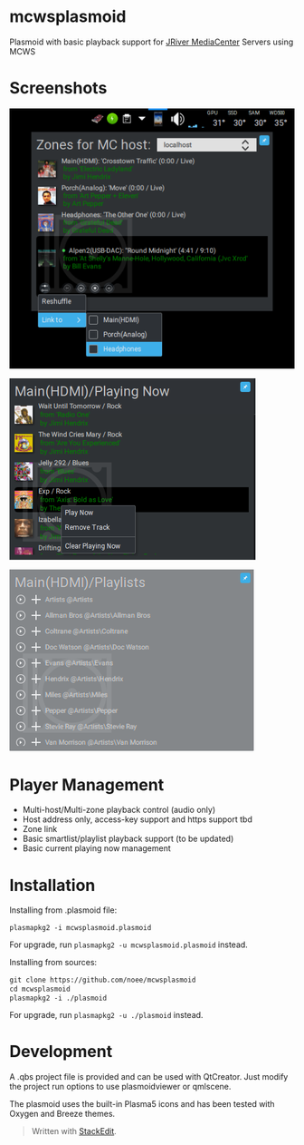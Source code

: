 ﻿mcwsplasmoid
============
Plasmoid with basic playback support for [JRiver MediaCenter](http://jriver.com) Servers using MCWS

Screenshots
===========

![](screenshots/zones.png)

![](screenshots/playlist.png)

![](screenshots/playlists.png)

Player Management
=================
* Multi-host/Multi-zone playback control (audio only)
* Host address only, access-key support and https support tbd
* Zone link
* Basic smartlist/playlist playback support (to be updated)
* Basic current playing now management

Installation
============

Installing from .plasmoid file:

    plasmapkg2 -i mcwsplasmoid.plasmoid

For upgrade, run `plasmapkg2 -u mcwsplasmoid.plasmoid` instead.

Installing from sources:

    git clone https://github.com/noee/mcwsplasmoid
    cd mcwsplasmoid
    plasmapkg2 -i ./plasmoid

For upgrade, run `plasmapkg2 -u ./plasmoid` instead.

Development
===========

A .qbs project file is provided and can be used with QtCreator.  Just modify the
project run options to use plasmoidviewer or qmlscene.

The plasmoid uses the built-in Plasma5 icons and has been tested with Oxygen and Breeze themes.


> Written with [StackEdit](https://stackedit.io/).

